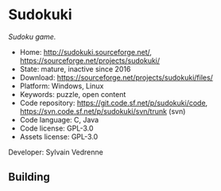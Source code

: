 # Sudokuki

_Sudoku game._

- Home: http://sudokuki.sourceforge.net/, https://sourceforge.net/projects/sudokuki/
- State: mature, inactive since 2016
- Download: https://sourceforge.net/projects/sudokuki/files/
- Platform: Windows, Linux
- Keywords: puzzle, open content
- Code repository: https://git.code.sf.net/p/sudokuki/code, https://svn.code.sf.net/p/sudokuki/svn/trunk (svn)
- Code language: C, Java
- Code license: GPL-3.0
- Assets license: GPL-3.0

Developer: Sylvain Vedrenne

## Building
